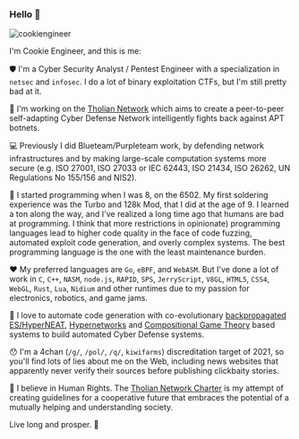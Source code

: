 ### Hello 👋

![cookiengineer](./cookiengineer.jpg)

I'm Cookie Engineer, and this is me:

:shield: I'm a Cyber Security Analyst / Pentest Engineer with a specialization in `netsec` and `infosec`.
I do a lot of binary exploitation CTFs, but I'm still pretty bad at it.

:rocket: I'm working on the [Tholian Network](https://tholian.network) which aims to create
a peer-to-peer self-adapting Cyber Defense Network intelligently fights back against APT botnets.

:computer: Previously I did Blueteam/Purpleteam work, by defending network infrastructures
and by making large-scale computation systems more secure (e.g. ISO 27001, ISO 27033 or IEC 62443, ISO 21434,
ISO 26262, UN Regulations No 155/156 and NIS2).

:abacus: I started programming when I was 8, on the 6502. My first soldering experience was the Turbo and 128k Mod,
that I did at the age of 9. I learned a ton along the way, and I've realized a long time ago that humans are bad at
programming. I think that more restrictions in opinionate) programming languages lead to higher code quality in the
face of code fuzzing, automated exploit code generation, and overly complex systems. The best programming language
is the one with the least maintenance burden.

:heart: My preferred languages are `Go`, `eBPF`, and `WebASM`. But I've done a lot of work in `C`, `C++`, `NASM`,
`node.js`, `RAPID`, `SPS`, `JerryScript`, `V8GL`, `HTML5`, `CSS4`, `WebGL`, `Rust`, `Lua`, `Nidium` and other runtimes
due to my passion for electronics, robotics, and game jams.

:robot: I love to automate code generation with co-evolutionary [backpropagated ES/HyperNEAT](https://stars.library.ucf.edu/facultybib2000/2178/),
[Hypernetworks](https://arxiv.org/abs/1609.09106) and [Compositional Game Theory](https://arxiv.org/abs/1603.04641)
based systems to build automated Cyber Defense systems.

:hushed: I'm a 4chan (`/g/`, `/pol/`, `/q/`, `kiwifarms`) discreditation target of 2021, so you'll find lots
of lies about me on the Web, including news websites that apparently never verify their sources before publishing
clickbaity stories.

:rainbow: I believe in Human Rights. The [Tholian Network Charter](https://tholian.network/charter.html)
is my attempt of creating guidelines for a cooperative future that embraces the potential of a
mutually helping and understanding society.

Live long and prosper. :vulcan_salute:

